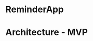 ReminderApp
========================================================================================================================
Architecture - MVP
========================================================================================================================
